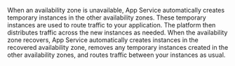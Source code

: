 When an availability zone is unavailable, App Service automatically creates temporary instances in the other availability zones. These temporary instances are used to route traffic to your application. The platform then distributes traffic across the new instances as needed.
When the availability zone recovers, App Service automatically creates instances in the recovered availability zone, removes any temporary instances created in the other availability zones, and routes traffic between your instances as usual.